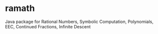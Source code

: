 # ramath
Java package for Rational Numbers, Symbolic Computation, Polynomials, EEC, Continued Fractions, Infinite Descent
